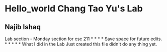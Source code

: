 # Hello_world  Chang Tao Yu's Lab
## Najib Ishaq
Lab section - Monday section for csc 211
*
*
*
*
Save space for future edits.
*
*
*
*
*
What I did in the Lab
Just created this file didn't do any thing yet.
